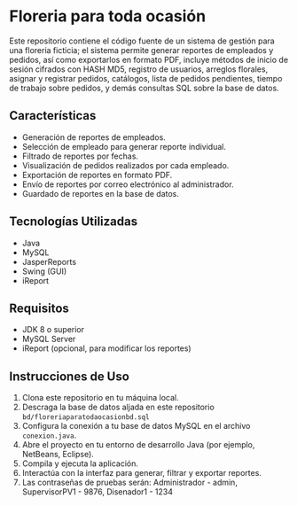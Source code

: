 # Floreria para toda ocasión

Este repositorio contiene el código fuente de un sistema de gestión para una floreria ficticia; el sistema permite generar reportes de empleados y pedidos, así como exportarlos en formato PDF, incluye métodos de inicio de sesión cifrados con HASH MD5, registro de usuarios, arreglos florales, asignar y registrar pedidos, catálogos, lista de pedidos pendientes, tiempo de trabajo sobre pedidos, y demás consultas SQL sobre la base de datos.

## Características

- Generación de reportes de empleados.
- Selección de empleado para generar reporte individual.
- Filtrado de reportes por fechas.
- Visualización de pedidos realizados por cada empleado.
- Exportación de reportes en formato PDF.
- Envío de reportes por correo electrónico al administrador.
- Guardado de reportes en la base de datos.

## Tecnologías Utilizadas

- Java
- MySQL
- JasperReports
- Swing (GUI)
- iReport

## Requisitos

- JDK 8 o superior
- MySQL Server
- iReport (opcional, para modificar los reportes)

## Instrucciones de Uso

1. Clona este repositorio en tu máquina local.
2. Descraga la base de datos aljada en este repositorio `bd/floreriaparatodaocasionbd.sql`
2. Configura la conexión a tu base de datos MySQL en el archivo `conexion.java`.
3. Abre el proyecto en tu entorno de desarrollo Java (por ejemplo, NetBeans, Eclipse).
4. Compila y ejecuta la aplicación.
5. Interactúa con la interfaz para generar, filtrar y exportar reportes.
6. Las contraseñas de pruebas serán: Administrador - admin, SupervisorPV1 - 9876, Disenador1 - 1234
